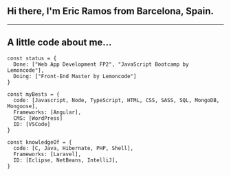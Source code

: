 ## Hi there, I'm Eric Ramos from Barcelona, Spain.
___

## A little code about me...
~~~
const status = {
  Done: ["Web App Development FP2", "JavaScript Bootcamp by Lemoncode"],
  Doing: ["Front-End Master by Lemoncode"]
}

const myBests = {
  code: [Javascript, Node, TypeScript, HTML, CSS, SASS, SQL, MongoDB, Mongoose],
  Frameworks: [Angular],
  CMS: [WordPress]
  ID: [VSCode] 
}

const knowledgeOf = {
  code: [C, Java, Hibernate, PHP, Shell],
  Frameworks: [Laravel],
  ID: [Eclipse, NetBeans, IntelliJ],
}
